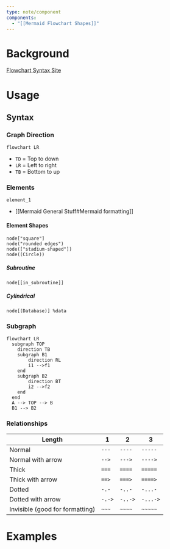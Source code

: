```yaml
---
type: note/component
components:
  - "[[Mermaid Flowchart Shapes]]"
---
```


# Background
[Flowchart Syntax Site](https://mermaid.js.org/syntax/flowchart.html)
# Usage
## Syntax
### Graph Direction
```
flowchart LR
```
- `TD` = Top to down
- `LR` = Left to right
- `TB` = Bottom to up
### Elements
```
element_1
```
- [[Mermaid General Stuff#Mermaid formatting]]
#### Element Shapes
```
node["square"]
node("rounded edges")
node(["stadium-shaped"])
node((Circle))
```
##### Subroutine
```
node[[in_subroutine]]
```
##### Cylindrical
```
node[(Database)] %data
```
##### 
### Subgraph
```
flowchart LR
  subgraph TOP
    direction TB
    subgraph B1
        direction RL
        i1 -->f1
    end
    subgraph B2
        direction BT
        i2 -->f2
    end
  end
  A --> TOP --> B
  B1 --> B2
```

### Relationships
| Length                          | 1      | 2       | 3        |
| ------------------------------- | ------ | ------- | -------- |
| Normal                          | `---`  | `----`  | `-----`  |
| Normal with arrow               | `-->`  | `--->`  | `---->`  |
| Thick                           | `===`  | `====`  | `=====`  |
| Thick with arrow                | `==>`  | `===>`  | `====>`  |
| Dotted                          | `-.-`  | `-..-`  | `-...-`  |
| Dotted with arrow               | `-.->` | `-..->` | `-...->` |
| Invisible (good for formatting) | `~~~`  | `~~~~`  | `~~~~~`  |
# Examples
